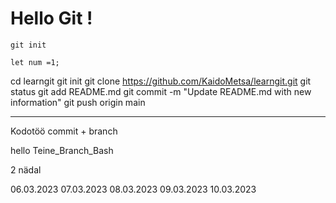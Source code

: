 # Hello Git !

`git init`


```
let num =1;
```

cd learngit
git init
git clone https://github.com/KaidoMetsa/learngit.git
git status
git add README.md
git commit -m "Update README.md with new information"
git push origin main



______________________________

Kodotöö commit + branch 

hello
Teine_Branch_Bash

2 nädal

06.03.2023
07.03.2023
08.03.2023
09.03.2023
10.03.2023
